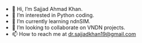 - 👋 Hi, I’m Sajjad Ahmad Khan.
- 👀 I’m interested in Python coding.
- 🌱 I’m currently learning ndnSIM.
- 💞️ I’m looking to collaborate on VNDN projects.
- 📫 How to reach me at dr.sajjadkhan19@gmail.com

<!---
sajjadkhan544/sajjadkhan544 is a ✨ special ✨ repository because its `README.md` (this file) appears on your GitHub profile.
You can click the Preview link to take a look at your changes.
--->
